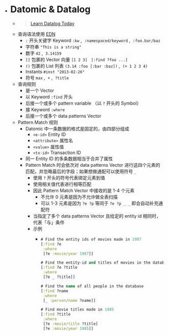 - # Datomic & Datalog
	- > [Learn Datalog Today](http://www.learndatalogtoday.org/)
	- 查询语法使用 [EDN](http://edn-format.org/)
		- `:` 开头关键字 Keyword `:kw` ,  `:namespaced/keyword` ,  `:foo.bar/baz`
		- 字符串 `"This is a string"`
		- 数字 `42` ,  `3.14159`
		- `[]` 包裹的 Vector 向量 `[1 2 3]`   `[:find ?foo ...]`
		- `()` 包裹的 List 列表 `(3.14 :foo [:bar :baz])` ,  `(+ 1 2 3 4)`
		- Instants `#inst "2013-02-26"`
		- 符号 `max` ,  `+` ,  `?title`
	- 查询规则
		- 是一个 Vector
		- 以 Keyword `:find` 开头
		- 后接一个或多个 pattern variable （以 `?` 开头的 Symbol）
		- 接 Keyword `:where`
		- 后接一个或多个 data patterns Vector
	- Pattern Match 规则
		- Datomic 中一条数据的格式是固定的，由四部分组成
			- `<e-id>` Entity ID
			- `<attribute>` 属性名
			- `<value>` 属性值
			- `<tx-id>` Transaction ID
		- 同一 Entity ID 的多条数据相当于合并了属性
		- Pattern Match 时会依次对 data patterns Vector 进行这四个元素的匹配，并忽略最后的字段；如果想做通配可以使用符号 `_`
			- 使用 `?` 开头的符号代表绑定元素到值
			- 使用相关值代表进行相等匹配
			- 因此 Pattern Match Vector 中接收的是 1-4 个元素
				- 不允许 0 元素是因为不允许做全表扫描
				- 可以 1-3 元素是因为 `?e ?p` 等同于 `?e ?p _ _` 即会自动补充通配符
			- 当指定了多个 data patterns Vector 且给定的 entity id 相同时，代表「与」条件
			- 示例
				- ```clojure
				  # Find the entity ids of movies made in 1987
				  [:find ?e
				   :where
				   [?e :movie/year 1987]]
				  
				  # Find the entity-id and titles of movies in the database
				  [:find ?e ?title
				   :where
				   [?e _ ?title]]
				  
				  # Find the name of all people in the database
				  [:find ?name
				   :where
				   [_ :person/name ?name]]
				  
				  # Find movie titles made in 1985
				  [:find ?title
				   :where
				   [?e :movie/title ?title]
				   [?e :movie/year 1985]]
				  ```